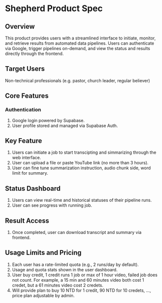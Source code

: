 # Shepherd Product Spec

## Overview

This product provides users with a streamlined interface to initiate, monitor, and retrieve results from automated data pipelines. Users can authenticate via Google, trigger pipelines on-demand, and view the status and results directly through the frontend.

## Target Users

Non-technical professionals (e.g. pastor, church leader, regular believer)

## Core Features

### Authentication

1. Google login powered by Supabase.
2. User profile stored and managed via Supabase Auth.

## Key Feature

1. Users can initiate a job to start transcipting and simmarizing through the web interface.
2. User can upload a file or paste YouTube link (no more than 3 hours).
3. User can fine tune summarization instruction, audio chunk side, word limit for summary.

## Status Dashboard

1. Users can view real-time and historical statuses of their pipeline runs.
2. User can see progress with running job.

## Result Access

1. Once completed, user can download transcript and summary via frontend.

## Usage Limits and Pricing

1. Each user has a rate-limited quota (e.g., 2 runs/day by default).
2. Usage and quota stats shown in the user dashboard.
3. User buy credit, 1 credit runs 1 job or max of 1 hour video, failed job does not count. For example, a 15 min and 60 minutes video both cost 1 credet, but a 61 minutes video cost 2 credets.
4. Will provide plan to buy 10 NTD for 1 credit, 90 NTD for 10 credets, ..., price plan adjustable by admin.
